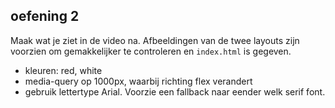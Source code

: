 ## oefening 2

Maak wat je ziet in de video na. Afbeeldingen van de twee layouts zijn voorzien om gemakkelijker te controleren en `index.html` is gegeven.

* kleuren: red, white
* media-query op 1000px, waarbij richting flex verandert
* gebruik lettertype Arial. Voorzie een fallback naar eender welk serif font.

